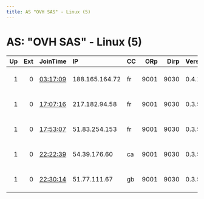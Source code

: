 ```yaml
---
title: AS "OVH SAS" - Linux (5)
---
```


# AS: "OVH SAS" - Linux (5)

|   Up |   Ext | JoinTime                                                                                            | IP             | CC   |   ORp |   Dirp | Version   | Contact                     | Nickname   |   eFamMembers |
|-----:|------:|:----------------------------------------------------------------------------------------------------|:---------------|:-----|------:|-------:|:----------|:----------------------------|:-----------|--------------:|
|    1 |     0 | [03:17:09](https://metrics.torproject.org/rs.html#details/092AC59460A403EB9C2E356110EDAE48B9D802F3) | 188.165.164.72 | fr   |  9001 |   9030 | 0.4.1.5   | Sergey &lt;return76 AT mail | SergeyRus  |             1 |
|    1 |     0 | [17:07:16](https://metrics.torproject.org/rs.html#details/9A5754CD0C987355EB3D8AD4BEF4A2A841740520) | 217.182.94.58  | fr   |  9001 |   9030 | 0.3.5.8   | tor at seccom dot ch        | Seccom01   |             4 |
|    1 |     0 | [17:53:07](https://metrics.torproject.org/rs.html#details/C41ADE229598201F913426E9C6B9647098AEE28D) | 51.83.254.153  | fr   |  9001 |   9030 | 0.3.5.8   | tor at seccom dot ch        | Seccom02   |             4 |
|    1 |     0 | [22:22:39](https://metrics.torproject.org/rs.html#details/22A6BE98D201B101C32661739967BF4DED12EF96) | 54.39.176.60   | ca   |  9001 |   9030 | 0.3.5.8   | tor at seccom dot ch        | Seccom03   |             4 |
|    1 |     0 | [22:30:14](https://metrics.torproject.org/rs.html#details/66DFC51E724E38DDCB3AB67DDF4C0BB0F1F49C0B) | 51.77.111.67   | gb   |  9001 |   9030 | 0.3.5.8   | tor at seccom dot ch        | Seccom04   |             4 |
